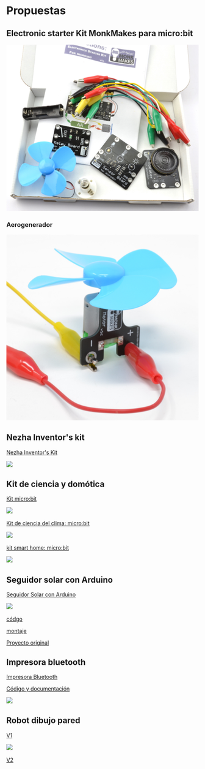 # Propuestas

## Electronic starter Kit MonkMakes para micro:bit

![](./images/in_box_read_web.jpg)

### Aerogenerador

![](./images/motor_fan_wired_up.jpg)

## Nezha Inventor's kit

[Nezha Inventor's Kit](https://www.elecfreaks.com/nezha-inventor-s-kit-for-micro-bit-without-micro-bit-board.html)

![](https://images.elecfreaks.com/wysiwyg/products/2020/EF08232/EF08232-06.jpg)

## Kit de ciencia y domótica

[Kit micro:bit](https://www.elecfreaks.com/micro-bit-tinker-kit.html)

![](https://images.elecfreaks.com/catalog/product/cache/037e42f85b954a15628ba0bc083aa4bd/7/1/71mkh0lfqjl._ac_sl1500__1.jpg)



[Kit de ciencia del clima: micro:bit](https://www.elecfreaks.com/micro-bit-smart-science-iot-kit.html)

![](https://images.elecfreaks.com/catalog/product/cache/333569e2884227669bfa256c45eadfca/e/f/ef08203-2.jpg)

[kit smart home: micro:bit](https://www.elecfreaks.com/micro-bit-smart-home-kit.html)

![](https://images.elecfreaks.com/catalog/product/cache/037e42f85b954a15628ba0bc083aa4bd/e/f/ef08197.jpg)


## Seguidor solar con Arduino

[Seguidor Solar con Arduino](https://es.aliexpress.com/item/4000955310103.html)


![](https://ae01.alicdn.com/kf/Hd31c5c3258344d8db9624e5202b3a158t/Arduino-equipo-de-seguimiento-Solar-inteligente-programaci-n-de-eje-piezas-de-Juguetes.jpg_Q90.jpg)

[códgo](https://github.com/shihaipeng03/Sunflower)

[montaje](https://github.com/shihaipeng03/Sunflower/blob/master/Sunflower%202020%E5%AE%89%E8%A3%85%E8%B0%83%E8%AF%95%E8%AF%B4%E6%98%8E.pdf)

[Proyecto original](https://create.arduino.cc/editor/wjd76/e225717a-ae15-4282-98bd-f9cf09400bee/preview)

## Impresora bluetooth

[Impresora Bluetooth](https://es.aliexpress.com/item/4000955514862.html)

[Código y documentación](https://github.com/shihaipeng03/MiniTelegraph)

![](https://ae01.alicdn.com/kf/Hfe0be8a2c2484b2b9d2c85877cf57f29k.jpg)

## Robot dibujo pared

[V1](https://es.aliexpress.com/item/4000955112856.html)

![](https://ae01.alicdn.com/kf/Hc613cb36251a472793a92976b940ac053/Arduino-Robot-de-pintura-de-pared-con-trazador-de-Cable-Kit-de-proyecto-gr-fico-Polar.jpg_Q90.jpg)

[V2](https://es.aliexpress.com/item/1005002091114310.html)